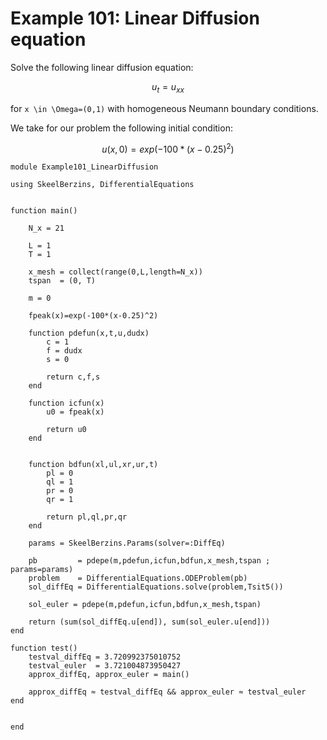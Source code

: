 # Example 101: Linear Diffusion equation

Solve the following linear diffusion equation:
```math
u_t  = u_{xx}
```
for ``x \in \Omega=(0,1)`` with homogeneous Neumann boundary conditions.

We take for our problem the following initial condition:
```math
u(x,0) = exp(-100*(x-0.25)^2)
```

```
module Example101_LinearDiffusion

using SkeelBerzins, DifferentialEquations


function main()

	N_x = 21
		
	L = 1
	T = 1

	x_mesh = collect(range(0,L,length=N_x))
	tspan  = (0, T)

	m = 0
	
	fpeak(x)=exp(-100*(x-0.25)^2)

	function pdefun(x,t,u,dudx)
		c = 1
		f = dudx 
		s = 0
		
		return c,f,s
	end

	function icfun(x)
		u0 = fpeak(x)
		
		return u0
	end


	function bdfun(xl,ul,xr,ur,t)
		pl = 0
		ql = 1
		pr = 0
		qr = 1

		return pl,ql,pr,qr
	end

	params = SkeelBerzins.Params(solver=:DiffEq)

	pb         = pdepe(m,pdefun,icfun,bdfun,x_mesh,tspan ; params=params)
	problem    = DifferentialEquations.ODEProblem(pb)
	sol_diffEq = DifferentialEquations.solve(problem,Tsit5())

	sol_euler = pdepe(m,pdefun,icfun,bdfun,x_mesh,tspan)

	return (sum(sol_diffEq.u[end]), sum(sol_euler.u[end]))
end

function test()
	testval_diffEq = 3.720992375010752
	testval_euler  = 3.721004873950427
	approx_diffEq, approx_euler = main()

    approx_diffEq ≈ testval_diffEq && approx_euler ≈ testval_euler
end


end
```
